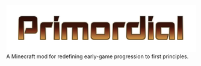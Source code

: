 ![Primordial](src/main/resources/primordial_logo.png)
A Minecraft mod for redefining early-game progression to first principles.
